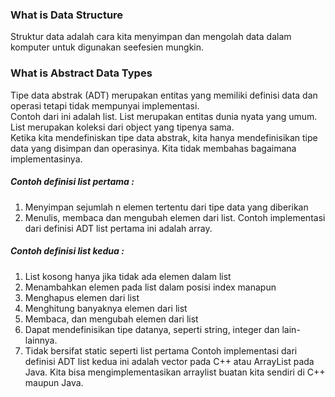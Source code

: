 ### What is Data Structure
Struktur data adalah cara kita menyimpan dan mengolah data dalam komputer untuk digunakan seefesien mungkin.     
### What is Abstract Data Types
Tipe data abstrak (ADT) merupakan entitas yang memiliki definisi data dan operasi tetapi tidak mempunyai implementasi.   
Contoh dari ini adalah list. List merupakan entitas dunia nyata yang umum. List merupakan koleksi dari object yang tipenya sama.       
Ketika kita mendefiniskan tipe data abstrak, kita hanya mendefinisikan tipe data yang disimpan dan operasinya. Kita tidak membahas bagaimana implementasinya.     
##### Contoh definisi list pertama :        
1. Menyimpan sejumlah n elemen tertentu dari tipe data yang diberikan
2. Menulis, membaca dan mengubah elemen dari list.
Contoh implementasi dari definisi ADT list pertama ini adalah array.        
##### Contoh definisi list kedua : 
1. List kosong hanya jika tidak ada elemen dalam list
2. Menambahkan elemen pada list dalam posisi index manapun   
3. Menghapus elemen dari list
4. Menghitung banyaknya elemen dari list
5. Membaca, dan mengubah elemen dari list
6. Dapat mendefinisikan tipe datanya, seperti string, integer dan lain-lainnya.
7. Tidak bersifat static seperti list pertama
Contoh implementasi dari definisi ADT list kedua ini adalah vector pada C++ atau ArrayList pada Java.
Kita bisa mengimplementasikan arraylist buatan kita sendiri di C++ maupun Java.    

